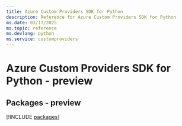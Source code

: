 ```yaml
---
title: Azure Custom Providers SDK for Python
description: Reference for Azure Custom Providers SDK for Python
ms.date: 03/17/2025
ms.topic: reference
ms.devlang: python
ms.service: customproviders
---
```

# Azure Custom Providers SDK for Python - preview
## Packages - preview
[!INCLUDE [packages](custom-providers-index.md)]